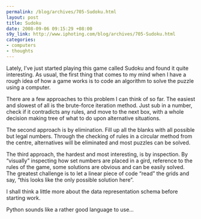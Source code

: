 ```yaml
--- 
permalink: /blog/archives/705-Sudoku.html
layout: post
title: Sudoku
date: 2008-09-06 09:15:29 +08:00
s9y_link: http://www.iphoting.com/blog/archives/705-Sudoku.html
categories: 
- computers
- thoughts
---
```

<p class="whiteline"><p>Lately, I&#8217;ve just started playing this game called Sudoku and found it quite interesting. As usual, the first thing that comes to my mind when I have a rough idea of how a game works is to code an algorithm to solve the puzzle using a computer.</p>
</p><p class="whiteline"><p>There are a few approaches to this problem I can think of so far. The easiest and slowest of all is the brute-force iteration method. Just sub in a number, check if it contradicts any rules, and move to the next box, with a whole decision making tree of what to do upon alternative situations.</p>
</p><p class="whiteline"><p>The second approach is by elimination. Fill up all the blanks with all possible but legal numbers. Through the checking of rules in a circular method from the centre, alternatives will be eliminated and most puzzles can be solved.</p>
</p><p class="whiteline"><p>The third approach, the hardest and most interesting, is by inspection. By &#8220;visually&#8221; inspecting how set numbers are placed in a gird, reference to the rules of the game, some solutions are obvious and can be easily solved. The greatest challenge is to let a linear piece of code &#8220;read&#8221; the grids and say, &#8220;this looks like the only possible solution here&#8221;.</p>
</p><p class="whiteline"><p>I shall think a little more about the data representation schema before starting work.</p>
</p><p class="break"><p>Python sounds like a rather good language to use...</p></p>
